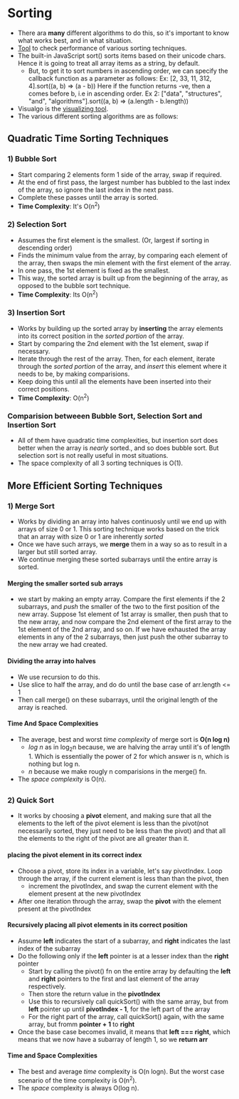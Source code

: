 # Sorting

-   There ara **many** different algorithms to do this, so it's important to know what works best, and in what situation.
-   [Tool](https://www.toptal.com/developers/sorting-algorithms) to check performance of various sorting techniques.
-   The built-in JavaScript sort() sorts items based on their unicode chars. Hence it is going to treat all array items as a string, by default.
    -   But, to get it to sort numbers in ascending order, we can specify the callback function as a parameter as follows:
        Ex: [2, 33, 11, 312, 4].sort((a, b) => (a - b))
        Here if the function returns -ve, then a comes before b, i.e in ascending order.
        Ex 2: ["data", "structures", "and", "algorithms"].sort((a, b) => (a.length - b.length))
-   Visualgo is the [visualizing tool](https://visualgo.net/en/sorting).
-   The various different sorting algorithms are as follows:

## Quadratic Time Sorting Techniques

### 1) Bubble Sort

-   Start comparing 2 elements form 1 side of the array, swap if required.
-   At the end of first pass, the largest number has bubbled to the last index of the array, so ignore the last index in the next pass.
-   Complete these passes until the array is sorted.
-   **Time Complexity**: It's O(n<sup>2</sup>)

### 2) Selection Sort

-   Assumes the first element is the smallest. (Or, largest if sorting in descending order)
-   Finds the minimum value from the array, by comparing each element of the array, then swaps the min element with the first element of the array.
-   In one pass, the 1st element is fixed as the smallest.
-   This way, the sorted array is built up from the beginning of the array, as opposed to the bubble sort technique.
-   **Time Complexity**: Its O(n<sup>2</sup>)

### 3) Insertion Sort

-   Works by building up the sorted array by **inserting** the array elements into its correct position in the _sorted portion_ of the array.
-   Start by comparing the 2nd element with the 1st element, swap if necessary.
-   Iterate through the rest of the array. Then, for each element, iterate through the _sorted portion_ of the array, and _insert_ this element where it needs to be, by making comparisions.
-   Keep doing this until all the elements have been inserted into their correct positions.
-   **Time Complexity**: O(n<sup>2</sup>)

### Comparision betweeen Bubble Sort, Selection Sort and Insertion Sort

-   All of them have quadratic time complexities, but insertion sort does better when the array is _nearly_ sorted., and so does bubble sort. But selection sort is not really useful in most situations.
-   The space complexity of all 3 sorting techniques is O(1).

## More Efficient Sorting Techniques

### 1) Merge Sort

-   Works by dividing an array into halves continuosly until we end up with arrays of size 0 or 1. This sorting technique works based on the trick that an array with size 0 or 1 are inherently _sorted_
-   Once we have such arrays, we **merge** them in a way so as to result in a larger but still sorted array.
-   We continue merging these sorted subarrays until the entire array is sorted.

#### Merging the smaller sorted sub arrays

-   we start by making an empty array. Compare the first elements if the 2 subarrays, and _push_ the smaller of the two to the first position of the new array. Suppose 1st element of 1st array is smaller, then push that to the new array, and now compare the 2nd element of the first array to the 1st element of the 2nd array, and so on. If we have exhausted the array elements in any of the 2 subarrays, then just push the other subarray to the new array we had created.

#### Dividing the array into halves

-   We use recursion to do this.
-   Use slice to half the array, and do do until the base case of arr.length <= 1
-   Then call merge() on these subarrays, until the original length of the array is reached.

#### Time And Space Complexities

-   The average, best and worst _time complexity_ of merge sort is **O(n log n)**
    -   _log n_ as in log<sub>2</sub>n because, we are halving the array until it's of length 1. Which is essentially the power of 2 for which answer is n, which is nothing but log n.
    -   _n_ because we make rougly n comparisions in the merge() fn.
-   The _space complexity_ is O(n).

##

### 2) Quick Sort

-   It works by choosing a **pivot** element, and making sure that all the elements to the left of the pivot element is less than the pivot(not necessarily sorted, they just need to be less than the pivot) and that all the elements to the right of the pivot are all greater than it.

#### placing the pivot element in its correct index

-   Choose a pivot, store its index in a variable, let's say pivotIndex. Loop through the array, if the current element is less than than the pivot, then
    -   increment the pivotIndex, and swap the current element with the element present at the new pivotIndex
-   After one iteration through the array, swap the **pivot** with the element present at the pivotIndex

#### Recursively placing all pivot elements in its correct position

-   Assume **left** indicates the start of a subarray, and **right** indicates the last index of the subarray
-   Do the following only if the **left** pointer is at a lesser index than the **right** pointer
    -   Start by calling the pivot() fn on the entire array by defaulting the **left** and **right** pointers to the first and last element of the array respectively.
    -   Then store the return value in the **pivotIndex**
    -   Use this to recursively call quickSort() with the same array, but from **left** pointer up until **pivotIndex - 1**, for the left part of the array
    -   For the right part of the array, call quickSort() again, with the same array, but fromm **pointer + 1** to **right**
-   Once the base case becomes invalid, it means that **left === right**, which means that we now have a subarray of length 1, so we **return arr**

#### Time and Space Complexities

-   The best and average _time_ complexity is O(n logn). But the worst case scenario of the time complexity is O(n<sup>2</sup>).
-   The _space_ complexity is always O(log n).
